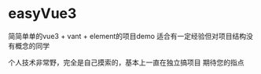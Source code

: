 # easyVue3
简简单单的vue3 + vant + element的项目demo
适合有一定经验但对项目结构没有概念的同学

个人技术非常野，完全是自己摸索的，基本上一直在独立搞项目
期待您的指点

